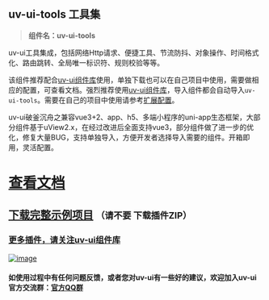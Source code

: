 ## uv-ui-tools 工具集

> **组件名：uv-ui-tools**

uv-ui工具集成，包括网络Http请求、便捷工具、节流防抖、对象操作、时间格式化、路由跳转、全局唯一标识符、规则校验等等。

该组件推荐配合[uv-ui组件库](https://www.uvui.cn/components/intro.html)使用，单独下载也可以在自己项目中使用，需要做相应的配置，可查看文档。强烈推荐使用[uv-ui组件库](https://www.uvui.cn/components/intro.html)，导入组件都会自动导入`uv-ui-tools`。需要在自己的项目中使用请参考[扩展配置](https://www.uvui.cn/components/setting.html)。

uv-ui破釜沉舟之兼容vue3+2、app、h5、多端小程序的uni-app生态框架，大部分组件基于uView2.x，在经过改进后全面支持vue3，部分组件做了进一步的优化，修复大量BUG，支持单独导入，方便开发者选择导入需要的组件。开箱即用，灵活配置。

# <a href="https://www.uvui.cn/js/intro.html" target="_blank">查看文档</a>

## [下载完整示例项目](https://ext.dcloud.net.cn/plugin?name=uv-ui) <small>（请不要 下载插件ZIP）</small>

### [更多插件，请关注uv-ui组件库](https://ext.dcloud.net.cn/plugin?name=uv-ui)

<a href="https://ext.dcloud.net.cn/plugin?name=uv-ui" target="_blank">

![image](https://mp-a667b617-c5f1-4a2d-9a54-683a67cff588.cdn.bspapp.com/uv-ui/banner.png)

</a>

#### 如使用过程中有任何问题反馈，或者您对uv-ui有一些好的建议，欢迎加入uv-ui官方交流群：<a href="https://www.uvui.cn/components/addQQGroup.html" target="_blank">官方QQ群</a>